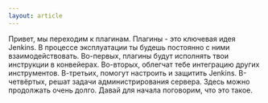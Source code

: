 ```yaml
---
layout: article
---
```

Привет, мы переходим к плагинам. Плагины - это ключевая идея Jenkins. В процессе эксплуатации ты будешь постоянно с ними взаимодействовать. Во-первых, плагины будут исполнять твои инструкции в конвейерах. Во-вторых, облегчат тебе интеграцию других инструментов. В-третьих, помогут настроить и защитить Jenkins. В-четвёртых, решат задачи администрирования сервера. Здесь можно продолжать очень долго. Давай для начала поговорим, что это такое.
